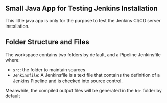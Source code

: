 ## Small Java App for Testing Jenkins Installation

This little java app is only for the purpose to test the Jenkins CI/CD server installation.

## Folder Structure and Files

The workspace contains two folders by default, and a Pipeline Jenkinsfile where:

- `src`: the folder to maintain sources
- `Jenkinsfile`: A Jenkinsfile is a text file that contains the definition of a Jenkins Pipeline and is checked into source control.

Meanwhile, the compiled output files will be generated in the `bin` folder by default

